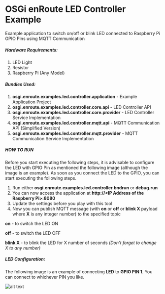 # OSGi enRoute LED Controller Example

Example application to switch on/off or blink LED connected to Raspberry Pi GPIO Pins using MQTT Communication

##### Hardware Requirements:
1. LED Light
2. Resistor
3. Raspberry Pi (Any Model)

##### Bundles Used:
1. **osgi.enroute.examples.led.controller.application** - Example Application Project
2. **osgi.enroute.examples.led.controller.core.api** - LED Controller API
3. **osgi.enroute.examples.led.controller.core.provider** - LED Controller Service Implementation
4. **osgi.enroute.examples.led.controller.mqtt.api** - MQTT Communication API (Simplified Version)
5. **osgi.enroute.examples.led.controller.mqtt.provider** - MQTT Communication Service Implementation

##### HOW TO RUN
Before you start executing the following steps, it is advisable to configure the LED with GPIO Pin as mentioned the following image (although the image is an example). As soon as you connect the LED to the GPIO, you can start executing the following steps.

1. Run either **osgi.enroute.examples.led.controller.bndrun**  or **debug.run**
2. You can now access the application at **http://&lt;IP Address of the Raspberry Pi&gt;:8080**
3. Update the settings before you play with this tool
4. Now you can publish MQTT message (with **on** or **off** or **blink X** payload where **X** is any integer number) to the specified topic

**on** - to switch the LED ON

**off** - to switch the LED OFF

**blink X** - to blink the LED for X number of seconds *(Don't forget to change X to any number)*

##### LED Configuration:
The following image is an example of connecting **LED** to **GPIO PIN 1**. You can connect to whichever PIN you like.
 
![alt text](http://pi4j.com/images/gpio-control-example.png "LED Configuration")

